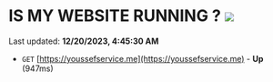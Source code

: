 # IS MY WEBSITE RUNNING ? [![](https://img.shields.io/static/v1?label=Sponsor&message=%E2%9D%A4&logo=GitHub&color=%23fe8e86)](https://github.com/sponsors/<username>)

Last updated: **12/20/2023, 4:45:30 AM**

- `GET` [https://youssefservice.me](https://youssefservice.me) - **Up** (947ms)
